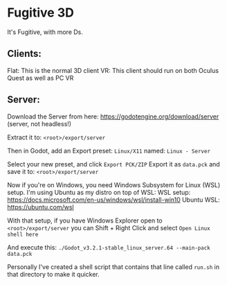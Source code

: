 # Fugitive 3D
It's Fugitive, with more Ds.

## Clients:
Flat: This is the normal 3D client
VR: This client should run on both Oculus Quest as well as PC VR

## Server:
Download the Server from here:
https://godotengine.org/download/server
(server, not headless!)

Extract it to: `<root>/export/server`

Then in Godot, add an Export preset:
`Linux/X11` named: `Linux - Server`

Select your new preset, and click `Export PCK/ZIP`
Export it as `data.pck` and save it to: `<root>/export/server`

Now if you're on Windows, you need Windows Subsystem for Linux (WSL) setup. I'm using Ubuntu as my distro on top of WSL:
WSL setup: https://docs.microsoft.com/en-us/windows/wsl/install-win10
Ubuntu WSL: https://ubuntu.com/wsl

With that setup, if you have Windows Explorer open to `<root>/export/server` you can Shift + Right Click and select `Open Linux shell here`

And execute this:
`./Godot_v3.2.1-stable_linux_server.64 --main-pack data.pck`

Personally I've created a shell script that contains that line called `run.sh` in that directory to make it quicker.
